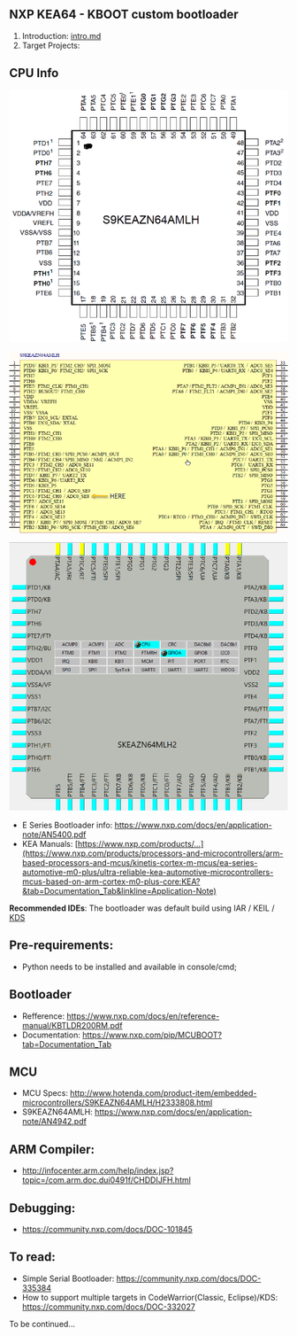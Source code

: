## NXP KEA64 - KBOOT custom bootloader

  1. Introduction: [intro.md](doc/intro.md)
  2. Target Projects: [](doc/target_projects.md)


## CPU Info

![S9KEAZN64AMLH pinmap](doc/imgs/pinmap.png)

![S9KEAZN64AMLH schematic](doc/imgs/skeazn64.png)

![](doc/imgs/cpu.png)


  * E Series Bootloader info: https://www.nxp.com/docs/en/application-note/AN5400.pdf
  * KEA Manuals: [https://www.nxp.com/products/...](https://www.nxp.com/products/processors-and-microcontrollers/arm-based-processors-and-mcus/kinetis-cortex-m-mcus/ea-series-automotive-m0-plus/ultra-reliable-kea-automotive-microcontrollers-mcus-based-on-arm-cortex-m0-plus-core:KEA?&tab=Documentation_Tab&linkline=Application-Note)

**Recommended IDEs**: The bootloader was default build using IAR / KEIL / [KDS](https://www.nxp.com/products/wireless-connectivity/proprietary-ieee-802.15.4-based/kinetis-design-studio-integrated-development-environment-ide:KDS_IDE)

## Pre-requirements:

  * Python needs to be installed and available in console/cmd;

## Bootloader

  * Refference: https://www.nxp.com/docs/en/reference-manual/KBTLDR200RM.pdf
  * Documentation: https://www.nxp.com/pip/MCUBOOT?tab=Documentation_Tab

## MCU

  * MCU Specs: http://www.hotenda.com/product-item/embedded-microcontrollers/S9KEAZN64AMLH/H2333808.html
  * S9KEAZN64AMLH: https://www.nxp.com/docs/en/application-note/AN4942.pdf

## ARM Compiler:

  * http://infocenter.arm.com/help/index.jsp?topic=/com.arm.doc.dui0491f/CHDDIJFH.html  

## Debugging:
  * https://community.nxp.com/docs/DOC-101845
  
## To read:
  * Simple Serial Bootloader: https://community.nxp.com/docs/DOC-335384
  * How to support multiple targets in CodeWarrior(Classic, Eclipse)/KDS: https://community.nxp.com/docs/DOC-332027

To be continued...
